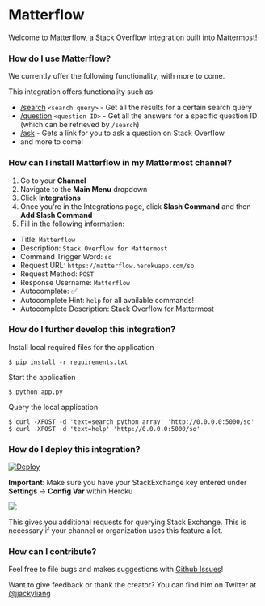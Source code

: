 # Matterflow

Welcome to Matterflow, a Stack Overflow integration built into Mattermost!

### How do I use Matterflow?

We currently offer the following functionality, with more to come.

This integration offers functionality such as:
- [/search](http://api.stackexchange.com/docs/answers-on-questions) `<search query>` - Get all the results for a certain search query
- [/question](http://api.stackexchange.com/docs/answers-by-ids) `<question ID>` - Get all the answers for a specific question ID (which can be retrieved by `/search`)
- [/ask](https://stackoverflow.com/questions/ask) - Gets a link for you to ask a question on Stack Overflow
- and more to come!

### How can I install Matterflow in my Mattermost channel?

1. Go to your **Channel**
2. Navigate to the **Main Menu** dropdown
3. Click **Integrations**
4. Once you're in the Integrations page, click **Slash Command** and then **Add Slash Command**
4. Fill in the following information:
- Title: `Matterflow`
- Description: `Stack Overflow for Mattermost`
- Command Trigger Word: `so`
- Request URL: `https://matterflow.herokuapp.com/so`
- Request Method: `POST`
- Response Username: `Matterflow`
- Autocomplete: :white_check_mark:
- Autocomplete Hint: `help` for all available commands!
- Autocomplete Description: Stack Overflow for Mattermost

### How do I further develop this integration?

Install local required files for the application

    $ pip install -r requirements.txt

Start the application

    $ python app.py


Query the local application

    $ curl -XPOST -d 'text=search python array' 'http://0.0.0.0:5000/so'
    $ curl -XPOST -d 'text=help' 'http://0.0.0.0:5000/so'


### How do I deploy this integration?

[![Deploy](https://www.herokucdn.com/deploy/button.png)](https://heroku.com/deploy)

**Important**: Make sure you have your StackExchange key entered under **Settings** -> **Config Var** within Heroku

![](https://imgur.com/EEh1Rze)

This gives you additional requests for querying Stack Exchange. This is necessary if your channel or organization uses this feature a lot.


### How can I contribute?

Feel free to file bugs and makes suggestions with [Github Issues](https://github.com/jackyliang/Matterflow/issues)!

Want to give feedback or thank the creator? You can find him on Twitter at [@jjackyliang](https://twitter.com/jjackyliang)